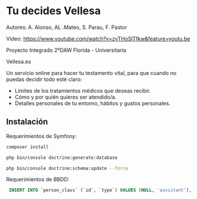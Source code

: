 Tu decides Vellesa 
========================

Autores: A. Alonso, AL .Mateo, S. Parau, F. Pastor

Video: https://www.youtube.com/watch?v=zyTHoSlTfkw&feature=youtu.be

Proyecto Integrado 2ºDAW Florida - Universitaria

Vellesa.es

Un servicio online para hacer tu testamento vital, para que cuando no puedas decidir todo esté claro:

- Límites de los tratamientos médicos que deseas recibir.
- Cómo y por quién quieres ser atendido/a.
- Detalles personales de tu entorno, hábitos y gustos personales.

Instalación
--------------

Requerimientos de Symfony:

  ```bash
  composer install
  
  php bin/console doctrine:generate:database
  
  php bin/console doctrine:schema:update --force
  
  ```
  
Requerimientos de BBDD:

   ```sql
    INSERT INTO `person_class` (`id`, `type`) VALUES (NULL, 'assistant'), (NULL, 'witness1'), (NULL, 'witness2'), (NULL, 'witness3'), (NULL, 'representant');
    
   ```
  
